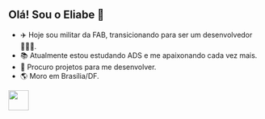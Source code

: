 ## Olá! Sou o Eliabe 👋

- ✈️ Hoje sou militar da FAB, transicionando para ser um desenvolvedor 🧑🏻‍💻.
- 📚 Atualmente estou estudando ADS e me apaixonando cada vez mais.
- 👯 Procuro projetos para me desenvolver.
- 🌎 Moro em Brasília/DF.

<img src="https://cdn.jsdelivr.net/gh/devicons/devicon@latest/icons/java/java-original.svg" width="40" height="40" />
          

